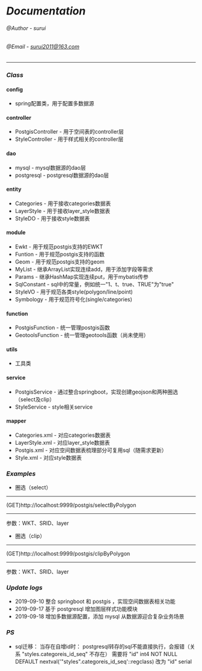 _Documentation_
=
###### @Author - surui
###### @Email - surui2011@163.com
***
### *Class*
#### config
* spring配置类，用于配置多数据源
#### controller
* PostgisController - 用于空间表的controller层
* StyleController - 用于样式相关的controller层
#### dao
* mysql - mysql数据源的dao层
* postgresql - postgresql数据源的dao层
#### entity
* Categories - 用于接收categories数据表
* LayerStyle - 用于接收layer_style数据表
* StyleDO - 用于接收style数据表
#### module
* Ewkt - 用于规范postgis支持的EWKT
* Funtion - 用于规范postgis支持的函数
* Geom - 用于规范postgis支持的geom
* MyList - 继承ArrayList实现连续add，用于添加字段等需求
* Params - 继承HashMap实现连续put，用于mybatis传参
* SqlConstant - sql中的常量，例如统一"1、t、true、TRUE"为"true"
* StyleVO - 用于规范各类style(polygon/line/point)
* Symbology - 用于规范符号化(single/categories)
#### function
* PostgisFunction - 统一管理postgis函数
* GeotoolsFunction - 统一管理geotools函数（尚未使用）
#### utils
* 工具类
#### service
* PostgisService - 通过整合springboot，实现创建geojson和两种圈选（select及clip）
* StyleService - style相关service
#### mapper
* Categories.xml - 对应categories数据表
* LayerStyle.xml - 对应layer_style数据表
* Postgis.xml - 对应空间数据表梳理部分可复用sql（随需求更新）
* Style.xml - 对应style数据表

### *Examples*
* 圈选（select）
***
(GET)http://localhost:9999/postgis/selectByPolygon
***
参数：WKT、SRID、layer
* 圈选（clip）
***
(GET)http://localhost:9999/postgis/clipByPolygon
***
参数：WKT、SRID、layer

### *Update logs*
* 2019-09-10 整合 springboot 和 postgis ，实现空间数据表相关功能
* 2019-09-17 基于 postgresql 增加图层样式功能模块
* 2019-09-18 增加多数据源配置，添加 mysql 从数据源迎合复杂业务场景

### *PS*
* sql迁移：
  当存在自增id时：
  postgresql转存的sql不能直接执行，会报错（关系 "styles.categoreis_id_seq" 不存在）
  需要将
  "id" int4 NOT NULL DEFAULT nextval('"styles".categoreis_id_seq'::regclass)
  改为
  "id" serial
